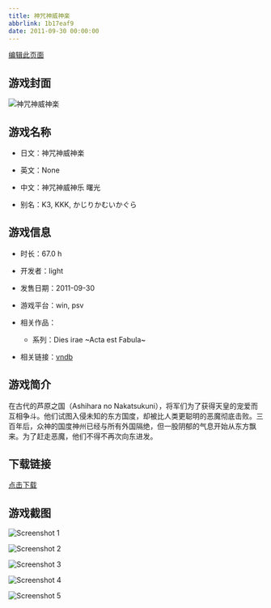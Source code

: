 ```yaml
---
title: 神咒神威神楽
abbrlink: 1b17eaf9
date: 2011-09-30 00:00:00
---
```

[编辑此页面](https://github.com/ACG-3/ADV3-source/blob/main/source/_posts/%E7%A5%9E%E5%92%92%E7%A5%9E%E5%A8%81%E7%A5%9E%E6%A5%BD.md)

## 游戏封面

![神咒神威神楽](https://pan.timero.xyz/d/onedrive/img_lib_001/%E7%A5%9E%E5%92%92%E7%A5%9E%E5%A8%81%E7%A5%9E%E6%A5%BD_cover.avif)


## 游戏名称

- 日文：神咒神威神楽
- 英文：None
- 中文：神咒神威神乐 曙光

- 别名：K3, KKK, かじりかむいかぐら


## 游戏信息

- 时长：67.0 h
- 开发者：light
- 发售日期：2011-09-30
- 游戏平台：win, psv
- 相关作品：
   - 系列：Dies irae ~Acta est Fabula~

- 相关链接：[vndb](https://vndb.org/v5844)


## 游戏简介

在古代的芦原之国（Ashihara no Nakatsukuni），将军们为了获得天皇的宠爱而互相争斗。他们试图入侵未知的东方国度，却被比人类更聪明的恶魔彻底击败。三百年后，众神的国度神州已经与所有外国隔绝，但一股阴郁的气息开始从东方飘来。为了赶走恶魔，他们不得不再次向东进发。




## 下载链接

[点击下载](https://pan.timero.xyz/onedrive/adv_lib_001/%E7%A5%9E%E5%92%92%E7%A5%9E%E5%A8%81%E7%A5%9E%E6%A5%BD)


## 游戏截图


![Screenshot 1](https://pan.timero.xyz/d/onedrive/img_lib_001/%E7%A5%9E%E5%92%92%E7%A5%9E%E5%A8%81%E7%A5%9E%E6%A5%BD_Screenshot_1.avif)

![Screenshot 2](https://pan.timero.xyz/d/onedrive/img_lib_001/%E7%A5%9E%E5%92%92%E7%A5%9E%E5%A8%81%E7%A5%9E%E6%A5%BD_Screenshot_2.avif)

![Screenshot 3](https://pan.timero.xyz/d/onedrive/img_lib_001/%E7%A5%9E%E5%92%92%E7%A5%9E%E5%A8%81%E7%A5%9E%E6%A5%BD_Screenshot_3.avif)

![Screenshot 4](https://pan.timero.xyz/d/onedrive/img_lib_001/%E7%A5%9E%E5%92%92%E7%A5%9E%E5%A8%81%E7%A5%9E%E6%A5%BD_Screenshot_4.avif)

![Screenshot 5](https://pan.timero.xyz/d/onedrive/img_lib_001/%E7%A5%9E%E5%92%92%E7%A5%9E%E5%A8%81%E7%A5%9E%E6%A5%BD_Screenshot_5.avif)

